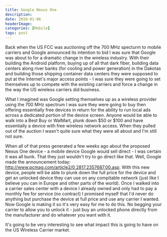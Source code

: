 ```yaml
---
title: Google Nexus One
description: 
date: 2010-01-06
headerImage: 
categories: [Mobile]
tags: post
---
```


Back when the US FCC was auctioning off the 700 MHz specturm to mobile carriers and Google announced its intention to bid I was sure that Google was about to for a dramatic change in the wireless industry. With their building the Android platform, buying up of all that dark fiber, building data centers along river banks (for cooling and power generation) in the Dakotas and building those shipping container data centers they were supposed to put at the Internet's major access points - I was sure they were going to set themselves up to compete with the existing carriers and force a change in the way the US wireless carriers did business.

What I imagined was Google setting themselves up as a wireless provider using the 700 MHz spectrum I was sure they were going to buy then offering essentially free devices in return for the ability to run local ads across a dedicated portion of the device screen. Anyone would be able to walk into a Best Buy or WalMart, plunk down $50 or $100 and have essentially a device with free wireless network access. When they pulled out of the auction I wasn't quite sure what they were all about and I'm still not sure.

When all of that press generated a few weeks ago about the proposed Nexus One device - a mobile device Google would sell direct - I was certain it was all bunk. That they just wouldn't try to go direct like that. Well, Google made the announcement today: http://www.pcmag.com/article2/0,2817,2357687,00.asp. With this new device, people will be able to plunk down the full price for the device and get an unlocked device they can use on any compitable network (just like I believe you can in Europe and other parts of the world). Once I walked into a carrier sales center with a device I already owned and only had to pay a monthly fee for service (no contract) I promised myself that I'd never do anything but purchase the device at full price and use any carrier I wanted. Now Google is making it so it's very easy for me to do this. No begging your carrier to allow you to unlock it - just buy an unlocked phone directly from the manufacturer and do whatever you want with it.

It's going to be very interesting to see what impact this is going to have on the US Wireless Carrier market.